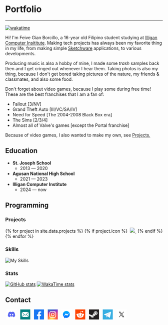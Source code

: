 # Portfolio
---
[![wakatime](https://wakatime.com/badge/user/5808628f-a030-46f2-9f93-7a722db66857.svg)](https://wakatime.com/@5808628f-a030-46f2-9f93-7a722db66857)

Hi! I'm Feive Gian Borcillo, a 16-year old Filipino student studying
at [Illigan Computer Insititute](https://ici.edu.ph). Making tech projects
has always been my favorite thing in my life, from making simple [Sketchware](https://sketchware.io)
applications, to various developments.

Producing music is also a hobby of mine, I made some *trash* samples back then and I get
cringed out whenever I hear them. Taking photos is also my thing, because I don't get bored taking
pictures of the nature, my friends & classmates, and also some food.

Don't forget about video games, because I play some during free time! These are the best franchises
that I am a fan of:
- Fallout [3/NV]
- Grand Theft Auto [III/VC/SA/IV]
- Need for Speed [The 2004-2008 Black Box era]
- The Sims [2/3/4]
- Almost all of Valve's games [except the Portal franchise]

Because of video games, I also wanted to make my own, see [Projects.](#projects)

## Education
- **St. Joseph School**
	- 2013 &mdash; 2020
- **Agusan National High School**
	- 2021 &mdash; 2023
- **Illigan Computer Institute**
	- 2024 &mdash; now

## Programming
### Projects
<p align="left">
  {% for project in site.data.projects %}
    {% if project.icon %}
	  <a href="/projects" style="padding: 4px; padding-bottom: 8px;">
	    <img src="{{ project.icon | relative_url }}" />
	  </a>
    {% endif %}
  {% endfor %}
</p>

### Skills
![My Skills](https://skillicons.dev/icons?i=androidstudio,bash,bootstrap,c,cpp,cmake,git,github,gradle,godot,html,idea,js,jquery,kotlin,md,php,powershell,py,qt,ruby,rust,sass,supabase)

### Stats
[![GitHub stats](https://github-readme-stats.vercel.app/api?username=spir0th&theme=transparent&hide_title=true&rank_icon=github)](https://github.com/spir0th)
[![WakaTime stats](https://github-readme-stats.vercel.app/api/wakatime?username=spir0th&theme=transparent&hide_title=true)](https://wakatime.com/@spir0th)

## Contact
<p align="left">
  <a target="_blank" href="https://discord.com/users/737965016241799210" style="padding: 4px; padding-bottom: 8px;"><img src="https://raw.githubusercontent.com/edent/SuperTinyIcons/master/images/svg/discord.svg" width="32px" height="32px" /></a>
  <a target="_blank" href="mailto:spir.0th.xyz@gmail.com" style="padding: 4px; padding-bottom: 8px;"><img src="https://raw.githubusercontent.com/edent/SuperTinyIcons/master/images/svg/email.svg" width="32px" height="32px" /></a>
  <a target="_blank" href="https://facebook.com/@spir0th" style="padding: 4px; padding-bottom: 8px;"><img src="https://raw.githubusercontent.com/edent/SuperTinyIcons/master/images/svg/facebook.svg" width="32px" height="32px" /></a>
  <a target="_blank" href="https://instagram.com/spir0th" style="padding: 4px; padding-bottom: 8px;"><img src="https://raw.githubusercontent.com/edent/SuperTinyIcons/master/images/svg/instagram.svg" width="32px" height="32px" /></a>
  <a target="_blank" href="https://m.me/spir0th" style="padding: 4px; padding-bottom: 8px;"><img src="https://raw.githubusercontent.com/edent/SuperTinyIcons/master/images/svg/messenger.svg" width="32px" height="32px" /></a>
  <a target="_blank" href="https://reddit.com/user/spir0th" style="padding: 4px; padding-bottom: 8px;"><img src="https://raw.githubusercontent.com/edent/SuperTinyIcons/master/images/svg/reddit.svg" width="32px" height="32px" /></a>
  <a target="_blank" href="https://steamcommunity.com/id/spir0th" style="padding: 4px; padding-bottom: 8px;"><img src="https://raw.githubusercontent.com/edent/SuperTinyIcons/master/images/svg/steam.svg" width="32px" height="32px" /></a>
  <a target="_blank" href="https://t.me/spir0th" style="padding: 4px; padding-bottom: 8px;"><img src="https://raw.githubusercontent.com/edent/SuperTinyIcons/master/images/svg/telegram.svg" width="32px" height="32px" /></a>
  <a target="_blank" href="https://twitter.com/spir0th" style="padding: 4px; padding-bottom: 8px;"><img src="https://raw.githubusercontent.com/edent/SuperTinyIcons/master/images/svg/x.svg" width="32px" height="32px" /></a>
</p>
